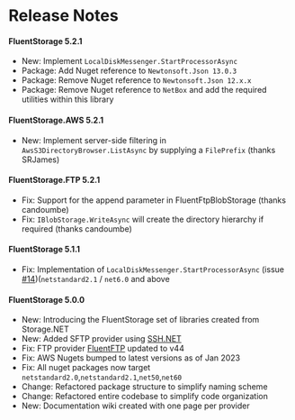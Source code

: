 # Release Notes

#### FluentStorage 5.2.1
 - New: Implement `LocalDiskMessenger.StartProcessorAsync`
 - Package: Add Nuget reference to `Newtonsoft.Json 13.0.3`
 - Package: Remove Nuget reference to `Newtonsoft.Json 12.x.x`
 - Package: Remove Nuget reference to `NetBox` and add the required utilities within this library

#### FluentStorage.AWS 5.2.1
 - New: Implement server-side filtering in `AwsS3DirectoryBrowser.ListAsync` by supplying a `FilePrefix` (thanks SRJames)

#### FluentStorage.FTP 5.2.1
 - Fix: Support for the append parameter in FluentFtpBlobStorage (thanks candoumbe)
 - Fix: `IBlobStorage.WriteAsync` will create the directory hierarchy if required (thanks candoumbe)

#### FluentStorage 5.1.1
 - Fix: Implementation of `LocalDiskMessenger.StartProcessorAsync` (issue [#14](https://github.com/robinrodricks/FluentStorage/issues/14))(`netstandard2.1` / `net6.0` and above

#### FluentStorage 5.0.0
 - New: Introducing the FluentStorage set of libraries created from Storage.NET
 - New: Added SFTP provider using [SSH.NET](https://github.com/sshnet/SSH.NET)
 - Fix: FTP provider [FluentFTP](https://github.com/robinrodricks/FluentFTP) updated to v44
 - Fix: AWS Nugets bumped to latest versions as of Jan 2023
 - Fix: All nuget packages now target `netstandard2.0`,`netstandard2.1`,`net50`,`net60`
 - Change: Refactored package structure to simplify naming scheme
 - Change: Refactored entire codebase to simplify code organization
 - New: Documentation wiki created with one page per provider